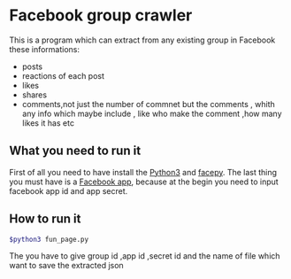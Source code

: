 # Facebook group crawler
This is a program which can extract from any existing group in Facebook these informations:

* posts
* reactions of each post
* likes
* shares
* comments,not just the number of commnet but the comments , whith any info which maybe include , like who make the comment ,how many likes it has etc

## What you need to run it
First of all you need to have install the [Python3](https://www.python.org/download/releases/3.0/) and [facepy](https://github.com/jgorset/facepy). The last thing you must have is a [Facebook app](https://developers.facebook.com/docs/apps/register#create-app), because at the begin you need to input facebook app id and app secret.

## How to run it
```bash
$python3 fun_page.py
```
The you have to give group id ,app id ,secret id and the name of file which want to save the extracted json

